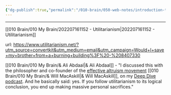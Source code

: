 ```yaml
---
{"dg-publish":true,"permalink":"/010-brain/050-web-notes/introduction-to-utilitarianism/","created":"2022-07-16T11:53:27.000-04:00","updated":"2025-03-20T01:36:15.000-04:00"}
---
```


---

[[010 Brain/010 My Brain/202207161152 - Utilitarianism\|202207161152 - Utilitarianism]]

url: https://www.utilitarianism.net/?utm_source=convertkit&utm_medium=email&utm_campaign=Would+I+save+my+brother+from+a+burning+building%3F%20-%208407330

[[010 Brain/010 My Brain/& Ali Abdaal\|& Ali Abdaal]] - "I discussed this with the philosopher and co-founder of the [effective altruism movement](https://click.convertkit-mail2.com/92ueg6747qsnhqqp3qzs9/x0hph6hn07ppkgig/aHR0cHM6Ly93d3cueW91dHViZS5jb20vd2F0Y2g_dj1QSGdkWFdaTHM5Zw==) [[010 Brain/010 My Brain/& Will MacAskill\|& Will MacAskill]], on my [Deep Dive podcast](https://click.convertkit-mail2.com/92ueg6747qsnhqqp3qzs9/6qheh8hpe255zvf9/aHR0cHM6Ly9hbGlhYmRhYWwuY29tL3BvZGNhc3Qv). And he basically said: yes. If you follow utilitarianism to its logical conclusion, you end up making massive personal sacrifices."